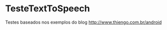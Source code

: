 TesteTextToSpeech
=================
Testes baseados nos exemplos do blog http://www.thiengo.com.br/android
